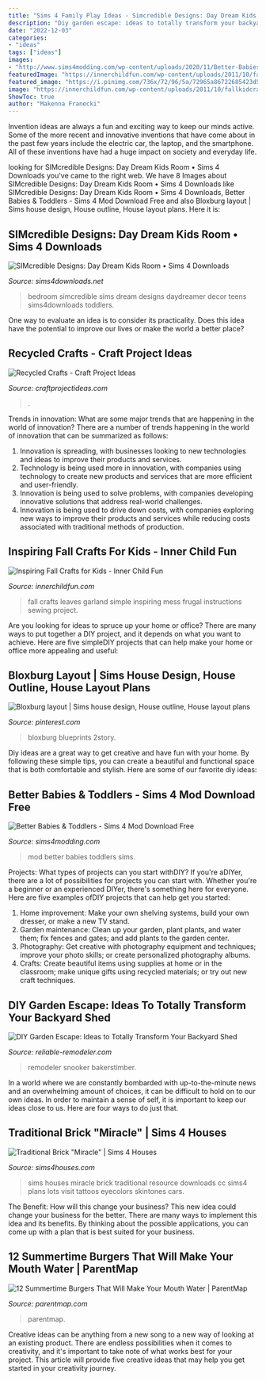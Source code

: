 ```yaml
---
title: "Sims 4 Family Play Ideas - Simcredible Designs: Day Dream Kids Room • Sims 4 Downloads"
description: "Diy garden escape: ideas to totally transform your backyard shed"
date: "2022-12-03"
categories:
- "ideas"
tags: ["ideas"]
images:
- "http://www.sims4modding.com/wp-content/uploads/2020/11/Better-Babies-Toddlers-8.png"
featuredImage: "https://innerchildfun.com/wp-content/uploads/2011/10/fallkidcrafts4.jpg"
featured_image: "https://i.pinimg.com/736x/72/96/5a/72965a86722685423d5c143614a7e5c0.jpg"
image: "https://innerchildfun.com/wp-content/uploads/2011/10/fallkidcrafts4.jpg"
ShowToc: true
author: "Makenna Franecki"
---
```



Invention ideas are always a fun and exciting way to keep our minds active. Some of the more recent and innovative inventions that have come about in the past few years include the electric car, the laptop, and the smartphone. All of these inventions have had a huge impact on society and everyday life.

	

		
looking for SIMcredible Designs: Day Dream Kids Room • Sims 4 Downloads you've came to the right web. We have 8 Images about SIMcredible Designs: Day Dream Kids Room • Sims 4 Downloads like SIMcredible Designs: Day Dream Kids Room • Sims 4 Downloads, Better Babies &amp; Toddlers - Sims 4 Mod Download Free and also Bloxburg layout | Sims house design, House outline, House layout plans. Here it is:
		
    
## SIMcredible Designs: Day Dream Kids Room • Sims 4 Downloads

<img loading=lazy src="https://sims4downloads.net/wp-content/uploads/2019/06/9315.jpg" onerror="this.onerror=null;this.src='https://tse3.mm.bing.net/th?id=OIP.bSQEcV3xfspAPb4PjNlXLwHaFP&amp;pid=15.1';" alt="SIMcredible Designs: Day Dream Kids Room • Sims 4 Downloads">

_Source: sims4downloads.net_

>bedroom simcredible sims dream designs daydreamer decor teens sims4downloads toddlers. 

	

One way to evaluate an idea is to consider its practicality. Does this idea have the potential to improve our lives or make the world a better place?

    
## Recycled Crafts - Craft Project Ideas

<img loading=lazy src="https://www.craftprojectideas.com/wp-content/uploads/2020/04/HEADER-copy-3.jpg" onerror="this.onerror=null;this.src='https://tse4.mm.bing.net/th?id=OIP.JokklanaFtITwrzg3KiPMwHaJ4&amp;pid=15.1';" alt="Recycled Crafts - Craft Project Ideas">

_Source: craftprojectideas.com_

>. 

	

Trends in innovation: What are some major trends that are happening in the world of innovation?
There are a number of trends happening in the world of innovation that can be summarized as follows: 
1. Innovation is spreading, with businesses looking to new technologies and ideas to improve their products and services. 
2. Technology is being used more in innovation, with companies using technology to create new products and services that are more efficient and user-friendly. 
3. Innovation is being used to solve problems, with companies developing innovative solutions that address real-world challenges. 
4. Innovation is being used to drive down costs, with companies exploring new ways to improve their products and services while reducing costs associated with traditional methods of production.

    
## Inspiring Fall Crafts For Kids - Inner Child Fun

<img loading=lazy src="https://innerchildfun.com/wp-content/uploads/2011/10/fallkidcrafts4.jpg" onerror="this.onerror=null;this.src='https://tse4.mm.bing.net/th?id=OIP.NV-WNSHZanvFF9OEFXo8DgHaKR&amp;pid=15.1';" alt="Inspiring Fall Crafts for Kids - Inner Child Fun">

_Source: innerchildfun.com_

>fall crafts leaves garland simple inspiring mess frugal instructions sewing project. 

	

Are you looking for ideas to spruce up your home or office? There are many ways to put together a DIY project, and it depends on what you want to achieve. Here are five simpleDIY projects that can help make your home or office more appealing and useful:

    
## Bloxburg Layout | Sims House Design, House Outline, House Layout Plans

<img loading=lazy src="https://i.pinimg.com/736x/72/96/5a/72965a86722685423d5c143614a7e5c0.jpg" onerror="this.onerror=null;this.src='https://tse3.mm.bing.net/th?id=OIP.i99rWzdBen_Hn_PdJMoBOwHaHU&amp;pid=15.1';" alt="Bloxburg layout | Sims house design, House outline, House layout plans">

_Source: pinterest.com_

>bloxburg blueprints 2story. 

	

Diy ideas are a great way to get creative and have fun with your home. By following these simple tips, you can create a beautiful and functional space that is both comfortable and stylish. Here are some of our favorite diy ideas: 

    
## Better Babies &amp; Toddlers - Sims 4 Mod Download Free

<img loading=lazy src="http://www.sims4modding.com/wp-content/uploads/2020/11/Better-Babies-Toddlers-8.png" onerror="this.onerror=null;this.src='https://tse4.mm.bing.net/th?id=OIP.Sp5Y9FlHnUfnEYp3-wc-ogHaFw&amp;pid=15.1';" alt="Better Babies &amp; Toddlers - Sims 4 Mod Download Free">

_Source: sims4modding.com_

>mod better babies toddlers sims. 

	

Projects: What types of projects can you start withDIY?
If you're aDIYer, there are a lot of possibilities for projects you can start with. Whether you're a beginner or an experienced DIYer, there's something here for everyone. Here are five examples ofDIY projects that can help get you started: 
1. Home improvement: Make your own shelving systems, build your own dresser, or make a new TV stand.
2. Garden maintenance: Clean up your garden, plant plants, and water them; fix fences and gates; and add plants to the garden center.
3. Photography: Get creative with photography equipment and techniques; improve your photo skills; or create personalized photography albums.
4. Crafts: Create beautiful items using supplies at home or in the classroom; make unique gifts using recycled materials; or try out new craft techniques.

    
## DIY Garden Escape: Ideas To Totally Transform Your Backyard Shed

<img loading=lazy src="https://dyj7luh3166cu.cloudfront.net/wp-content/uploads/sites/6/2017/01/games-room-shed.jpg" onerror="this.onerror=null;this.src='https://tse2.mm.bing.net/th?id=OIP.Dgx0Iy85jv9ipkl3uH51swHaFj&amp;pid=15.1';" alt="DIY Garden Escape: Ideas to Totally Transform Your Backyard Shed">

_Source: reliable-remodeler.com_

>remodeler snooker bakerstimber. 

	

In a world where we are constantly bombarded with up-to-the-minute news and an overwhelming amount of choices, it can be difficult to hold on to our own ideas. In order to maintain a sense of self, it is important to keep our ideas close to us. Here are four ways to do just that.

    
## Traditional Brick &quot;Miracle&quot; | Sims 4 Houses

<img loading=lazy src="https://1.bp.blogspot.com/-9db9iW2JpgI/VZ_JjmixUII/AAAAAAAAA0g/fPZ_Z-OXWPw/s1600/brick-house-sims4.jpg" onerror="this.onerror=null;this.src='https://tse1.mm.bing.net/th?id=OIP.VlCFf3lPDp_HeVpwc9F32AHaFj&amp;pid=15.1';" alt="Traditional Brick &quot;Miracle&quot; | Sims 4 Houses">

_Source: sims4houses.com_

>sims houses miracle brick traditional resource downloads cc sims4 plans lots visit tattoos eyecolors skintones cars. 

	

The Benefit: How will this change your business?
This new idea could change your business for the better. There are many ways to implement this idea and its benefits. By thinking about the possible applications, you can come up with a plan that is best suited for your business.

    
## 12 Summertime Burgers That Will Make Your Mouth Water | ParentMap

<img loading=lazy src="http://www.parentmap.com/sites/default/files/styles/1180x660_scaled_cropped/public/2017-08/5-burger_whiskey.jpg?itok=GQ1EC2jq" onerror="this.onerror=null;this.src='https://tse3.mm.bing.net/th?id=OIP.enaMbLLJMI-t2vDc-THxSAHaEJ&amp;pid=15.1';" alt="12 Summertime Burgers That Will Make Your Mouth Water | ParentMap">

_Source: parentmap.com_

>parentmap. 

	

Creative ideas can be anything from a new song to a new way of looking at an existing product. There are endless possibilities when it comes to creativity, and it's important to take note of what works best for your project. This article will provide five creative ideas that may help you get started in your creativity journey.

